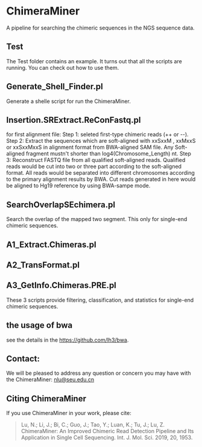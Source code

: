 # ChimeraMiner
A pipeline for searching the chimeric sequences in the NGS sequence data.

## Test
The Test folder contains an example. It turns out that all the scripts are running. You can check out how to use them.

## Generate_Shell_Finder.pl	
Generate a shelle script for run the ChimeraMiner.

## Insertion.SRExtract.ReConFastq.pl
for first alignment file:
	Step 1:
			seleted first-type chimeric reads	(++ or --).
	Step 2:
			Extract the sequences which are soft-aligned with xxSxxM , xxMxxS or xxSxxMxxS in alignment format from BWA-aligned SAM file.
			        Any Soft-aligned fragment mustn't shorter than log4(Chromosome_Length) nt.
	Step 3:
			Reconstruct FASTQ file from all qualified soft-aligned reads. 
			Qualified reads would be cut into two or three part according to the soft-aligned format.
			All reads would be separated into different chromosomes according to the primary alignment results by BWA.
			Cut reads generated in here would be aligned to Hg19 reference by using BWA-sampe mode.

## SearchOverlapSEchimera.pl	
Search the overlap of the mapped two segment. This only for single-end chimeric sequences.

## A1_Extract.Chimeras.pl
## A2_TransFormat.pl 
## A3_GetInfo.Chimeras.PRE.pl
These 3 scripts provide filtering, classification, and statistics for single-end chimeric sequences.

## the usage of bwa
see the details in the https://github.com/lh3/bwa.

## Contact:
We will be pleased to address any question or concern you may have with the ChimeraMiner: nlu@seu.edu.cn

## Citing ChimeraMiner
If you use ChimeraMiner in your work, please cite:
> Lu, N.; Li, J.; Bi, C.; Guo, J.; Tao, Y.; Luan, K.; Tu, J.; Lu, Z. ChimeraMiner: An Improved Chimeric Read Detection Pipeline and Its Application in Single Cell Sequencing. Int. J. Mol. Sci. 2019, 20, 1953.
